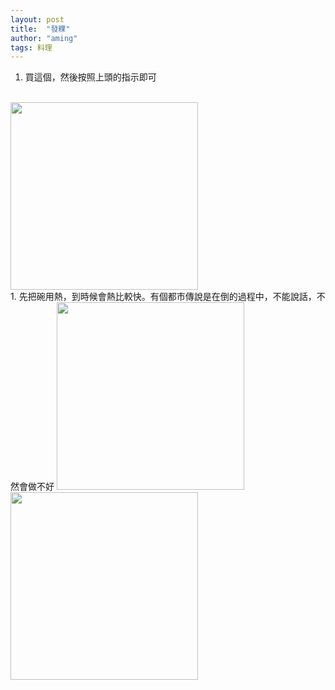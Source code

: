 ```yaml
---
layout: post
title:  "發粿"
author: "aming"
tags: 料理 
--- 
```

1. 買這個，然後按照上頭的指示即可
<br>
<img src="https://i.imgur.com/xeOYMmM.jpg" width="300" height="300">

<br>
1. 先把碗用熱，到時候會熱比較快。有個都市傳說是在倒的過程中，不能說話，不然會做不好

<img src="https://i.imgur.com/rTgDeUq.jpg" width="300" height="300">
<br>
<img src="https://i.imgur.com/3MQBYuA.jpg" width="300" height="300">


